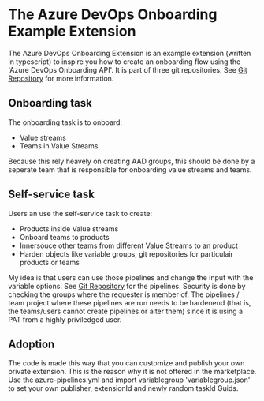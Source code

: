 # The Azure DevOps Onboarding Example Extension

The Azure DevOps Onboarding Extension is an example extension (written in typescript) to inspire you how to create an onboarding flow using the 'Azure DevOps Onboarding API'. It is part of three git repositories. See [Git Repository](https://github.com/JoostVoskuil/azure-devops-onboarding/README.md) for more information.

## Onboarding task

The onboarding task is to onboard:

- Value streams
- Teams in Value Streams

Because this rely heavely on creating AAD groups, this should be done by a seperate team that is responsible for onboarding value streams and teams.

## Self-service task

Users an use the self-service task to create:

- Products inside Value streams
- Onboard teams to products
- Innersouce other teams from different Value Streams to an product
- Harden objects like variable groups, git repositories for particulair products or teams

My idea is that users can use those pipelines and change the input with the variable options. See [Git Repository](https://github.com/JoostVoskuil/azure-devops-onboarding/README.md) for the pipelines. Security is done by checking the groups where the requester is member of. The pipelines / team project where these pipelines are run needs to be hardenend (that is, the teams/users cannot create pipelines or alter them) since it is using a PAT from a highly priviledged user.

## Adoption

The code is made this way that you can customize and publish your own private extension. This is the reason why it is not offered in the marketplace. Use the azure-pipelines.yml and import variablegroup 'variablegroup.json' to set your own publisher, extensionId and newly random taskId Guids.
